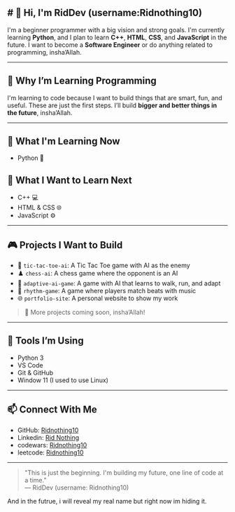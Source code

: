 ## # 👋 Hi, I'm RidDev (username:Ridnothing10)

I'm a beginner programmer with a big vision and strong goals. I'm currently learning **Python**, and I plan to learn **C++**, **HTML**, **CSS**, and **JavaScript** in the future. I want to become a **Software Engineer** or do anything related to programming, insha’Allah.

---

## 🎯 Why I’m Learning Programming

I'm learning to code because I want to build things that are smart, fun, and useful. These are just the first steps. I’ll build **bigger and better things in the future**, insha’Allah.

---

## 🧠 What I'm Learning Now
- Python 🐍

## 📘 What I Want to Learn Next
- C++ 💻
- HTML & CSS 🌐
- JavaScript ⚙️

---

## 🎮 Projects I Want to Build

- 🤖 `tic-tac-toe-ai`: A Tic Tac Toe game with AI as the enemy
- ♟️ `chess-ai`: A chess game where the opponent is an AI
- 🧠 `adaptive-ai-game`: A game with AI that learns to walk, run, and adapt
- 🥁 `rhythm-game`: A game where players match beats with music
- 🌐 `portfolio-site`: A personal website to show my work

> 📌 More projects coming soon, insha’Allah!

---

## 🧰 Tools I’m Using
- Python 3
- VS Code
- Git & GitHub
- Window 11 (I used to use Linux)

---

## 📫 Connect With Me
- GitHub: [Ridnothing10](https://github.com/Ridnothing10)
- Linkedin: [Rid Nothing](https://www.linkedin.com/in/rid-nothing-538120376/)
- codewars: [Ridnothing10](https://www.codewars.com/users/Ridnothing10)
- leetcode: [Ridnothing10](https://leetcode.com/u/ridnothing10/)
---

> "This is just the beginning. I'm building my future, one line of code at a time."  
> — RidDev (username: Ridnothing10)

And in the futrue, i will reveal my real name but right now im hiding it.
